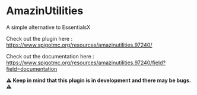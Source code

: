 # AmazinUtilities
A simple alternative to EssentialsX

Check out the plugin here : https://www.spigotmc.org/resources/amazinutilities.97240/

Check out the documentation here : https://www.spigotmc.org/resources/amazinutilities.97240/field?field=documentation

**⚠️ Keep in mind that this plugin is in development and there may be bugs. ⚠️**
